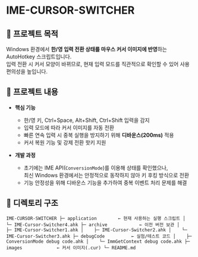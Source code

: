 # IME-CURSOR-SWITCHER

## 📌 프로젝트 목적
Windows 환경에서 **한/영 입력 전환 상태를 마우스 커서 이미지에 반영**하는 AutoHotkey 스크립트입니다.  
입력 전환 시 커서 모양이 바뀌므로, 현재 입력 모드를 직관적으로 확인할 수 있어 사용 편의성을 높입니다.

## 📖 프로젝트 내용
- **핵심 기능**
  - 한/영 키, Ctrl+Space, Alt+Shift, Ctrl+Shift 입력을 감지
  - 입력 모드에 따라 커서 이미지를 자동 전환
  - 빠른 연속 입력 시 중복 실행을 방지하기 위해 **디바운스(200ms)** 적용
  - 커서 복원 기능 및 강제 전환 핫키 지원

- **개발 과정**
  - 초기에는 IME API(`ConversionMode`)를 이용해 상태를 확인했으나,  
    최신 Windows 환경에서는 안정적으로 동작하지 않아 키 후킹 방식으로 전환
  - 기능 안정성을 위해 디바운스 기능을 추가하여 중복 이벤트 처리 문제를 해결

## 📂 디렉토리 구조

``
IME-CURSOR-SWITCHER
 ├─ application        ← 현재 사용하는 실행 스크립트
 │    └─ IME-Cursor-Switcher4.ahk
 ├─ archive            ← 이전 버전 보관
 │    ├─ IME-Cursor-Switcher1.ahk
 │    ├─ IME-Cursor-Switcher2.ahk
 │    └─ IME-Cursor-Switcher3.ahk
 ├─ debugCode          ← 실험/테스트 코드
 │    ├─ ConversionMode debug code.ahk
 │    └─ ImmGetContext debug code.ahk
 ├─ images             ← 커서 이미지(.cur)
 └─ README.md
 ``
